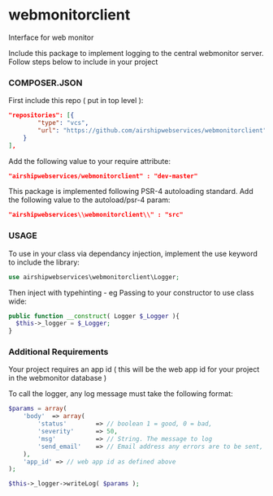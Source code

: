 # webmonitorclient
Interface for web monitor

Include this package to implement logging to the central webmonitor server. Follow steps below to include in your project

### COMPOSER.JSON
First include this repo ( put in top level ):
```json
"repositories": [{
	    "type": "vcs",
        "url": "https://github.com/airshipwebservices/webmonitorclient"
    }
],	
```
Add the following value to your require attribute:
```json
"airshipwebservices/webmonitorclient" : "dev-master"
```
This package is implemented following PSR-4 autoloading standard. Add the following value to the autoload/psr-4 param:
```json
"airshipwebservices\\webmonitorclient\\" : "src"
```

### USAGE
To use in your class via dependancy injection, implement the use keyword to include the library:
```php
use airshipwebservices\webmonitorclient\Logger;
```

Then inject with typehinting - eg Passing to your constructor to use class wide:
```php
public function __construct( Logger $_Logger ){
  $this->_logger = $_Logger;
}
```

### Additional Requirements
Your project requires an app id ( this will be the web app id for your project in the webmonitor database )

To call the logger, any log message must take the following format:

```php
$params = array(		
	'body'	=> array( 
		'status' 		=> // boolean 1 = good, 0 = bad, 
		'severity' 		=> 50, 
		'msg' 			=> // String. The message to log
		'send_email' 	=> // Email address any errors are to be sent, 
	),
	'app_id' => // web app id as defined above
);

$this->_logger->writeLog( $params );
		
```



